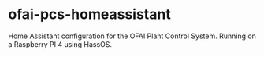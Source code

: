 # ofai-pcs-homeassistant
Home Assistant configuration for the OFAI Plant Control System. Running on a Raspberry PI 4 using HassOS.
